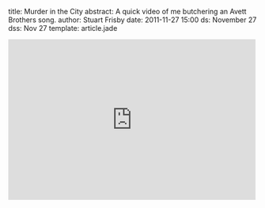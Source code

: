 title: Murder in the City
abstract: A quick video of me butchering an Avett Brothers song.
author: Stuart Frisby
date: 2011-11-27 15:00
ds: November 27
dss: Nov 27
template: article.jade

<iframe src="http://player.vimeo.com/video/32739005?title=0&amp;byline=0&amp;portrait=0" width="500" height="325" frameborder="0" webkitAllowFullScreen mozallowfullscreen allowFullScreen></iframe>			